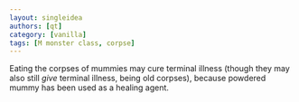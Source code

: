 ```yaml
---
layout: singleidea
authors: [qt]
category: [vanilla]
tags: [M monster class, corpse]
---
```

Eating the corpses of mummies may cure terminal illness (though they may also
still *give* terminal illness, being old corpses), because powdered mummy has
been used as a healing agent.
